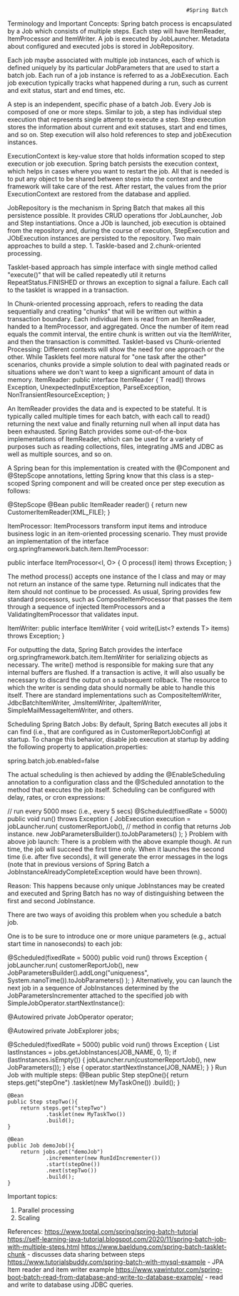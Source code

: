                                                             #Spring Batch
Terminology and Important Concepts:
Spring batch process is encapsulated by a Job which consists of multiple steps. 
Each step will have ItemReader, ItemProcessor and ItemWriter.
A job is executed by JobLauncher.
Metadata about configured and executed jobs is stored in JobRepository.

Each job maybe associated with multiple job instances, each of which is defined uniquely by its particular JobParameters that are used to start a batch job.
Each run of a job instance is referred to as a JobExecution. Each job execution typically tracks what happened during a run, such as current and exit status, start and end times, etc.

A step is an independent, specific phase of a batch Job. Every Job is composed of one or more steps. 
Similar to job, a step has individual step execution that represents single attempt to execute a step. Step execution stores the information about current and exit statuses, start and end times, and so on.
Step execution will also hold references to step and jobExecution instances.

ExecutionContext is key-value store that holds information scoped to step execution or job execution. Spring batch persists the execution context, which helps in cases where you want to restart the job. 
All that is needed is to put any object to be shared between steps into the context and the framework will take care of the rest. After restart, the values from the prior ExecutionContext are restored from the 
database and applied.

JobRepository is the mechanism in Spring Batch that makes all this persistence possible. It provides CRUD operations tfor JobLauncher, Job and Step instantiations. Once a JOb is launched, job execution is obtained from the repository and, during the course of execution, StepExecution and JObExecution instances are persisted to the repository.
Two main approaches to build a step. 1. Taskle-based and 2.chunk-oriented processing.

Tasklet-based approach has simple interface with single method called "execute()" that will be called repeatedly util it returns RepeatStatus.FINISHED or throws an exception to signal a failure.
Each call to the tasklet is wrapped in a transaction.

In Chunk-oriented processing approach, refers to reading the data sequentially and creating "chunks" that will be written out within a transaction boundary. Each individual item is read from an ItemReader, handed to a ItemProcessor, and aggregated. Once the number of item read equals the commit interval, the entire chunk is written out via the ItemWriter, and then the transaction is committed. 
Tasklet-based vs Chunk-oriented Processing:
Different contexts will show the need for one approach or the other. While Tasklets feel more natural for "one task after the other" scenarios, chunks provide a simple solution to deal with paginated reads or situations where we don't want to keep a significant amount of data in memory.
ItemReader:
public interface ItemReader<T> {
    T read() throws Exception, UnexpectedInputException, ParseException, NonTransientResourceException;
}

An ItemReader provides the data and is expected to be stateful. It is typically called multiple times for each batch, with each call to read() returning the next value and finally returning null when all input data has been exhausted.
Spring Batch provides some out-of-the-box implementations of ItemReader, which can be used for a variety of purposes such as reading collections, files, integrating JMS and JDBC as well as multiple sources, and so on.

A Spring bean for this implementation is created with the @Component and @StepScope annotations, letting Spring know that this class is a step-scoped Spring component and will be created once per step execution as follows:

@StepScope
@Bean
public ItemReader<Customer> reader() {
    return new CustomerItemReader(XML_FILE);
}

ItemProcessor:
ItemProcessors transform input items and introduce business logic in an item-oriented processing scenario. They must provide an implementation of the interface org.springframework.batch.item.ItemProcessor:

public interface ItemProcessor<I, O> {
    O process(I item) throws Exception;
}

The method process() accepts one instance of the I class and may or may not return an instance of the same type. Returning null indicates that the item should not continue to be processed. 
As usual, Spring provides few standard processors, such as CompositeItemProcessor that passes the item through a sequence of injected ItemProcessors and a ValidatingItemProcessor that validates input.

ItemWriter:
public interface ItemWriter<T> {
    void write(List<? extends T> items) throws Exception;
}

For outputting the data, Spring Batch provides the interface org.springframework.batch.item.ItemWriter for serializing objects as necessary.
The write() method is responsible for making sure that any internal buffers are flushed. If a transaction is active, it will also usually be necessary to discard the output on a subsequent rollback. 
The resource to which the writer is sending data should normally be able to handle this itself. There are standard implementations such as CompositeItemWriter, JdbcBatchItemWriter, JmsItemWriter, JpaItemWriter, SimpleMailMessageItemWriter, and others.

Scheduling Spring Batch Jobs:
By default, Spring Batch executes all jobs it can find (i.e., that are configured as in CustomerReportJobConfig) at startup. To change this behavior, disable job execution at startup by adding the following property to application.properties:

spring.batch.job.enabled=false

The actual scheduling is then achieved by adding the @EnableScheduling annotation to a configuration class and the @Scheduled annotation to the method that executes the job itself. Scheduling can be configured with delay, rates, or cron expressions:

// run every 5000 msec (i.e., every 5 secs)
@Scheduled(fixedRate = 5000)
public void run() throws Exception {
    JobExecution execution = jobLauncher.run(
        customerReportJob(), // method in config that returns Job instance.
        new JobParametersBuilder().toJobParameters()
    );
}
Problem with above job launch:
There is a problem with the above example though. At run time, the job will succeed the first time only. When it launches the second time (i.e. after five seconds), it will generate the error messages in the logs
(note that in previous versions of Spring Batch a JobInstanceAlreadyCompleteException would have been thrown).

Reason:
This happens because only unique JobInstances may be created and executed and Spring Batch has no way of distinguishing between the first and second JobInstance.

There are two ways of avoiding this problem when you schedule a batch job.

One is to be sure to introduce one or more unique parameters (e.g., actual start time in nanoseconds) to each job:


@Scheduled(fixedRate = 5000)
public void run() throws Exception {
    jobLauncher.run(
        customerReportJob(),
        new JobParametersBuilder().addLong("uniqueness", System.nanoTime()).toJobParameters()
    );
}
Alternatively, you can launch the next job in a sequence of JobInstances determined by the JobParametersIncrementer attached to the specified job with SimpleJobOperator.startNextInstance():


@Autowired
private JobOperator operator;
 
@Autowired
private JobExplorer jobs;
 
@Scheduled(fixedRate = 5000)
public void run() throws Exception {
    List<JobInstance> lastInstances = jobs.getJobInstances(JOB_NAME, 0, 1);
    if (lastInstances.isEmpty()) {
        jobLauncher.run(customerReportJob(), new JobParameters());
    } else {
        operator.startNextInstance(JOB_NAME);
    }
}
Run Job with multiple steps:
@Bean
    public Step stepOne(){
        return steps.get("stepOne")
                .tasklet(new MyTaskOne())
                .build();
    }

    @Bean
    public Step stepTwo(){
        return steps.get("stepTwo")
                .tasklet(new MyTaskTwo())
                .build();
    } 

    @Bean
    public Job demoJob(){
        return jobs.get("demoJob")
                .incrementer(new RunIdIncrementer())
                .start(stepOne())
                .next(stepTwo())
                .build();
    }


Important topics:
1. Parallel processing
2. Scaling

References:
https://www.toptal.com/spring/spring-batch-tutorial
https://self-learning-java-tutorial.blogspot.com/2020/11/spring-batch-job-with-multiple-steps.html
https://www.baeldung.com/spring-batch-tasklet-chunk - discusses data sharing between steps
https://www.tutorialsbuddy.com/spring-batch-with-mysql-example - JPA Item reader and item writer example
https://www.yawintutor.com/spring-boot-batch-read-from-database-and-write-to-database-example/ - read and write to database using JDBC queries.




